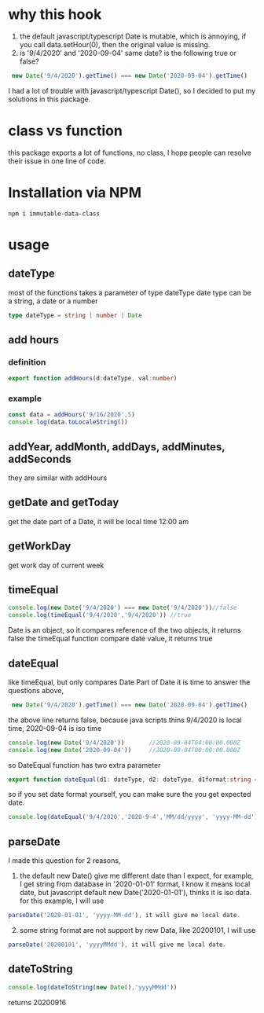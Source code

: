 # why this hook
1. the default javascript/typescript Date is mutable, which is annoying, if you call data.setHour(0), then the original value is missing.
2. is '9/4/2020' and '2020-09-04' same date? is the following true or false?
``` typescript
 new Date('9/4/2020').getTime() === new Date('2020-09-04').getTime()
```
I had a lot of trouble with javascript/typescript Date(), so I decided to put my solutions in this package.

# class vs function
this package exports a lot of functions, no class, I hope people can resolve their issue in one line of code. 

# Installation via NPM
```npm i immutable-data-class```

# usage

## dateType
most of the functions takes a parameter of type dateType 
date type can be a string, a date or a number
```typescript
type dateType = string | number | Date
```

## add hours
### definition
```typescript
export function addHours(d:dateType, val:number)
```
### example
```typescript
const data = addHours('9/16/2020',5)
console.log(data.toLocaleString())
```

## addYear, addMonth, addDays, addMinutes, addSeconds
they are similar with addHours

## getDate and getToday
get the date part of a Date, it will be local time 12:00 am

## getWorkDay
get work day of current week

## timeEqual
```typescript
console.log(new Date('9/4/2020') === new Date('9/4/2020'))//false
console.log(timeEqual('9/4/2020','9/4/2020')) //true
```
Date is an object, so it compares reference of the two objects, it returns false
the timeEqual function compare date value, it returns true

## dateEqual
like timeEqual, but only compares Date Part of Date
it is time to answer the questions above, 

```typescript
 new Date('9/4/2020').getTime() === new Date('2020-09-04').getTime()
```
the above line returns false, because java scripts thins 9/4/2020 is local time, 2020-09-04 is iso time
```typescript
console.log(new Date('9/4/2020'))       //2020-09-04T04:00:00.000Z
console.log(new Date('2020-09-04'))     //2020-09-04T00:00:00.000Z
```

so DateEqual function has two extra parameter
```typescript
export function dateEqual(d1: dateType, d2: dateType, d1format:string = undefined, d2format:string = undefined)
```
so if you set date format yourself, you can make sure the you get expected date.
```typescript
console.log(dateEqual('9/4/2020','2020-9-4','MM/dd/yyyy', 'yyyy-MM-dd'))
```
## parseDate
I made this question for 2 reasons,
1. the default new Date() give me different date than I expect, for example, I get string from database in '2020-01-01' format,
I know it means local date, but javascript default new Date('2020-01-01'), thinks it is iso data. 
for this example, I will use
```typescript
parseDate('2020-01-01', 'yyyy-MM-dd'), it will give me local date.
```

2. some string format are not support by new Data, like 20200101, I will use
```typescript
parseDate('20200101', 'yyyyMMdd'), it will give me local date.
```

## dateToString
```typescript
console.log(dateToString(new Date(),'yyyyMMdd'))
```
returns 20200916

